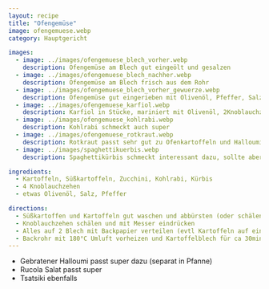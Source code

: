 ```yaml
---
layout: recipe
title: "Ofengemüse"
image: ofengemuese.webp
category: Hauptgericht

images:
  - image: ../images/ofengemuese_blech_vorher.webp
    description: Ofengemüse am Blech gut eingeölt und gesalzen
  - image: ../images/ofengemuese_blech_nachher.webp
    description: Ofengemüse am Blech frisch aus dem Rohr
  - image: ../images/ofengemuese_blech_vorher_gewuerze.webp
    description: Ofengemüse gut eingerieben mit Olivenöl, Pfeffer, Salz, Scharfmacher
  - image: ../images/ofengemuese_karfiol.webp
    description: Karfiol in Stücke, mariniert mit Olivenöl, 2Knoblauchzehen gepresst, Salz, Pfeffer, Paprikapulver, mit Handschuhe gut vermischen. Kartoffeln auf Blech auch gut marinieren. 200°C Heißluft vorheizen, Karfiol nach 15min, Kartoffeln nach 20min rausnehmen
  - image: ../images/ofengemuese_kohlrabi.webp
    description: Kohlrabi schmeckt auch super
  - image: ../images/ofengemuese_rotkraut.webp
    description: Rotkraut passt sehr gut zu Ofenkartoffeln und Halloumi
  - image: ../images/spaghettikuerbis.webp
    description: Spaghettikürbis schmeckt interessant dazu, sollte aber als eigenes Gericht zu bereitet werden (zb auskratzen, mit Käse und Spinat mischen und wieder einfüllen). Dieses Mal halbiert, Kerne entfernt, verkehr auf mit Olivenöl eingeöltem Backpapier 30-40min backen (letztes Mal 40min, war aber zu gatschig)

ingredients:
  - Kartoffeln, Süßkartoffeln, Zucchini, Kohlrabi, Kürbis
  - 4 Knoblauchzehen
  - etwas Olivenöl, Salz, Pfeffer

directions:
  - Süßkartoffen und Kartoffeln gut waschen und abbürsten (oder schälen), dann in 1cm dicke Scheiben schneiden. (Kartoffeln können roh oder vorgekocht und ausgekühlt sein)
  - Knoblauchzehen schälen und mit Messer eindrücken
  - Alles auf 2 Blech mit Backpapier verteilen (evtl Kartoffeln auf eines, Rest auf anderes), Olivenöl drüber gießen damit alles bedeckt ist, salzen, pfeffern und mit Händen gut vermischen
  - Backrohr mit 180°C Umluft vorheizen und Kartoffelblech für ca 30min, anderes Blech nur für ca 20min ins Rohr geben (nach 15min Tür öffnen und Dampf entweichen lassen)
---
```


- Gebratener Halloumi passt super dazu (separat in Pfanne)
- Rucola Salat passt super
- Tsatsiki ebenfalls
